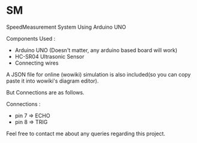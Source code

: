 # SM
SpeedMeasurement System Using Arduino UNO

Components Used :
-  Arduino UNO (Doesn't matter, any arduino based board will work)
-  HC-SR04 Ultrasonic Sensor
-  Connecting wires

A JSON file for online (wowiki) simulation is also included(so you can copy paste it into wowiki's diagram editor).

But Connections are as follows.

Connections :
-  pin 7 => ECHO
-  pin 8 => TRIG

Feel free to contact me about any queries regarding this project.
